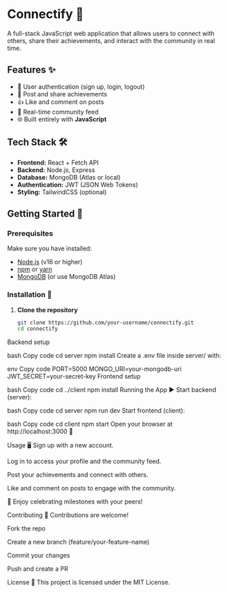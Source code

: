 # Connectify 🚀  
A full-stack JavaScript web application that allows users to connect with others, share their achievements, and interact with the community in real time.  

## Features ✨  
- 👤 User authentication (sign up, login, logout)  
- 📝 Post and share achievements  
- 👍 Like and comment on posts  
- 🔔 Real-time community feed  
- 🌐 Built entirely with **JavaScript**  

## Tech Stack 🛠️  
- **Frontend:** React + Fetch API  
- **Backend:** Node.js, Express  
- **Database:** MongoDB (Atlas or local)  
- **Authentication:** JWT (JSON Web Tokens)  
- **Styling:** TailwindCSS (optional)  

## Getting Started 🏁  

### Prerequisites  
Make sure you have installed:  
- [Node.js](https://nodejs.org/) (v16 or higher)  
- [npm](https://www.npmjs.com/) or [yarn](https://yarnpkg.com/)  
- [MongoDB](https://www.mongodb.com/try/download/community) (or use MongoDB Atlas)  

### Installation 🔧  
1. **Clone the repository**  
   ```bash
   git clone https://github.com/your-username/connectify.git
   cd connectify
Backend setup

bash
Copy code
cd server
npm install
Create a .env file inside server/ with:

env
Copy code
PORT=5000
MONGO_URI=your-mongodb-uri
JWT_SECRET=your-secret-key
Frontend setup

bash
Copy code
cd ../client
npm install
Running the App ▶️
Start backend (server):

bash
Copy code
cd server
npm run dev
Start frontend (client):

bash
Copy code
cd client
npm start
Open your browser at http://localhost:3000 🎉

Usage 🖥️
Sign up with a new account.

Log in to access your profile and the community feed.

Post your achievements and connect with others.

Like and comment on posts to engage with the community.

🎊 Enjoy celebrating milestones with your peers!

Contributing 🤝
Contributions are welcome!

Fork the repo

Create a new branch (feature/your-feature-name)

Commit your changes

Push and create a PR

License 📄
This project is licensed under the MIT License.
